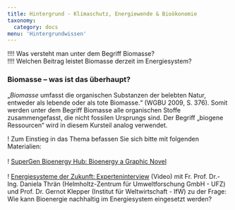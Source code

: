 ```yaml
---
title: Hintergrund - Klimaschutz, Energiewende & Bioökonomie
taxonomy:
  category: docs
menu: 'Hintergrundwissen'
---
```


!!!! Was versteht man unter dem Begriff Biomasse? <br> 
!!!! Welchen Beitrag leistet Biomasse derzeit im Energiesystem?

### Biomasse – was ist das überhaupt?

„*Biomasse* umfasst die organischen Substanzen der belebten Natur, entweder als lebende oder als tote Biomasse.“ (WGBU 2009, S. 376). Somit werden unter dem Begriff Biomasse alle organischen Stoffe zusammengefasst, die nicht fossilen Ursprungs sind. Der Begriff „biogene Ressourcen“ wird in diesem Kursteil analog verwendet.

! Zum Einstieg in das Thema befassen Sie sich bitte mit folgenden Materialien: <br><br>
! [SuperGen Bioenergy Hub: Bioenergy a Graphic Novel](http://www.supergen-bioenergy.net/comic/) <br><br>
! [Energiesysteme der Zukunft: Experteninterview](https://energiesysteme-zukunft.de/presse/materialien/) (Video) mit Fr. Prof. Dr.-Ing. Daniela Thrän (Helmholtz-Zentrum für Umweltforschung GmbH - UFZ) und Prof. Dr. Gernot Klepper (Institut für Weltwirtschaft - IfW) zu der Frage: Wie kann Bioenergie nachhaltig im Energiesystem eingesetzt werden?
